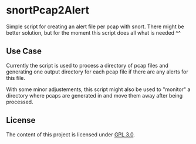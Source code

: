 # snortPcap2Alert
Simple script for creating an alert file per pcap with snort. There might be better solution, but for the moment this script does all what is needed ^^

## Use Case
Currently the script is used to process a directory of pcap files and generating one output directory for each pcap file if there are any alerts for this file.

With some minor adjustements, this script might also be used to "monitor" a directory where pcaps are generated in and move them away after being processed.

## License
The content of this project is licensed under [GPL 3.0](https://www.gnu.org/licenses/gpl-3.0.en.html).
